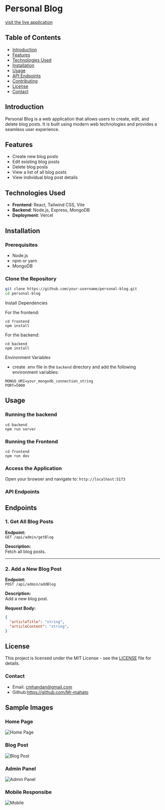 # Personal Blog 
[visit the live application](https://personalblognp.vercel.app/)

## Table of Contents
- [Introduction](#introduction)
- [Features](#features)
- [Technologies Used](#technologies-used)
- [Installation](#installation)
- [Usage](#usage)
- [API Endpoints](#api-endpoints)
- [Contributing](#contributing)
- [License](#license)
- [Contact](#contact)

## Introduction
Personal Blog is a web application that allows users to create, edit, and delete blog posts. It is built using modern web technologies and provides a seamless user experience.

## Features
- Create new blog posts
- Edit existing blog posts
- Delete blog posts
- View a list of all blog posts
- View individual blog post details

## Technologies Used
- **Frontend**: React, Tailwind CSS, Vite
- **Backend**: Node.js, Express, MongoDB
- **Deployment**: Vercel

## Installation
### Prerequisites
- Node.js
- npm or yarn
- MongoDB

### Clone the Repository
```bash
git clone https://github.com/your-username/personal-blog.git
cd personal-blog
```

Install Dependencies

For the frontend:
```
cd frontend
npm install
```

For the backend:
```
cd backend
npm install
```

Environment Variables
- create .env file in the ```backend``` directory and add the following environment variables:

``` 
MONGO_URI=your_mongodb_connection_string
PORT=5000
```

## Usage
<h3>Running the backend</h3>

```
cd backend
npm run server
```

<h3>Running the Frontend</h3>

```
cd frontend
npm run dev
```

### Access the Application  
Open your browser and navigate to:  ```http://localhost:5173```

### API Endpoints

## **Endpoints**

### **1. Get All Blog Posts**
**Endpoint:**  
`GET /api/admin/getBlog`

**Description:**  
Fetch all blog posts.

---

### **2. Add a New Blog Post**
**Endpoint:**  
`POST /api/admin/addBlog`

**Description:**  
Add a new blog post.

**Request Body:**  
```json
{
  "articleTitle": "string",
  "articleContent": "string",
}
```

## License
This project is licensed under the MIT License - see the [LICENSE](LICENSE) file for details.

### Contact

- Email: cmhandan@gmail.com
- Github:https://github.com/Mr-mahato


## Sample Images
### Home Page
![Home Page](assets/home.png)

### Blog Post
![Blog Post](assets/blogPost.png)

### Admin Panel
![Admin Panel](assets/admin.png)

### Mobile Responsibe
![Mobile](assets/MobileResponsibe.png)
